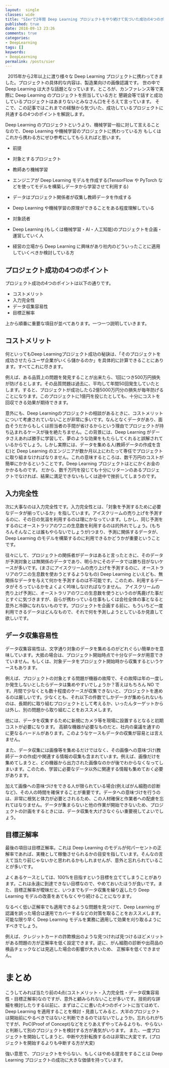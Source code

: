 ```yaml
---
layout:  single
classes: wide
title: "SIerで2年間 Deep Learning プロジェクトをやり続けて気づいた成功の4つのポイント"
published: true
date: 2018-09-13 23:26
comments: true
categories:
- DeepLearning
tags: []
keywords:
- DeepLearning
permalink: /posts/sier
---
```

&nbsp;
2015年から2年以上に渡り様々な Deep Learning プロジェクトに携わってきました。プロジェクトの具体的な内容は、製造業向けの画像認識です。
世の中で Deep Learning は大きな話題となっています。ところが、カンファレンス等で実際に Deep Learning のプロジェクトを担当している方と
懇親会等で話すと成功しているプロジェクトはあまりないとみなさん口をそろえて言っています。
そこで、この記事ではこれまでの経験から気づいた、成功しているプロジェクトに共通するの4つのポイントを解説します。

<!--more-->
Deep Learning のプロジェクトというより、機械学習一般に対して言えることなので、Deep Learning や機械学習のプロジェクトに携わっている方
もしくはこれから携わる方にぜひ参考にしてもらえればと思います。



- 前提

- 対象とするプロジェクト

- 教師あり機械学習
- エンジニアが Deep Learning モデルを作成する(TensorFlow や PyTorch などを使ってモデルを構築しデータから学習させて利用する)
- データはプロジェクト関係者が収集し教師データを作成する


- Deep Learning や機械学習の原理ができることをある程度理解している


- 対象読者

- Deep Learning (もしくは機械学習・AI・人工知能)のプロジェクトを企画・運営していく人
- 経営の立場から Deep Learning に興味があり社内のどういったことに適用していくべきか検討している方




<h2>プロジェクト成功の4つのポイント</h2>

プロジェクト成功の4つのポイントは以下の通りです。


- コストメリット
- 入力完全性
- データ収集容易性
- 目標正解率


上から順番に重要な項目が並べてあります。一つ一つ説明していきます。

<h2>コストメリット</h2>

何といってもDeep Learningプロジェクト成功の秘訣は、「そのプロジェクトを成功させたらユーザ企業がいくら儲かるのか」を具体的に計算できることにあります。すべてこれに尽きます。

例えば、ある品質上の問題を発見することが出来たら、1回につき500万円損失が防げるとします。その品質問題は過去に、平均して年間50回発生していたとします。すると、プロジェクトが成功したら2億5000万円分の損失が毎年防げることになります。このプロジェクトに1億円を投じたとしても、十分にコストを回収できる効果が期待できます。

意外にも、Deep Learningのプロジェクトの相談があるときに、コストメリットについて考慮されていないことが非常に多いです。なんとなくデータがあり、面白そうだからもしくは担当者の手間が省けるからという理由でプロジェクトが持ち込まれるケースが後を絶たちません。この背景には、Deep Learning がデータさえあれば勝手に学習して、夢のような効果をもたらしてくれると誤解されているからでしょう。しかし実際には、データを集める人(教師データの作成を含む)と Deep Learning のエンジニアが数か月以上にわたって専任でプロジェクトに取り組まなければなりません。これの意味するところは、数千万円のコストが簡単にかかるということです。Deep Learning プロジェクトはとにかくお金のかかるものです。
だから、数千万円を投じても十分にリターンのあるプロジェクトでなければ、結果に満足できないもしくは途中で挫折してしまうのです。

<h2>入力完全性</h2>

次に大事なのは入力完全性です。入力完全性とは、「対象を予測するために必要なデータが揃っているか」を指しています。アイスクリームの売り上げを予測するのに、その日の気温を利用するのは理にかなっています。しかし、同じ予測をするのにオーストラリアのワニの生息数を利用するのは的外れでしょう。(もちろんそんなことは誰もやらないでしょうが)つまり、予測に関係するデータが、Deep Learning のモデルを構築するのに利用できるかどうかが重要ということです。

往々にして、プロジェクトの関係者がデータはあると言ったときに、そのデータが予測対象とは無関係のデータであり、明らかにそのデータでは勝ち目がないケースが多いです。(まさにアイスクリームの売り上げを予測するのに、オーストラリアのワニの生息数を使おうとするようなもの) Deep Learning といえども、無関係なデータを与えて何かを予測するのは不可能です。このため、利用するデータがそろっているかをよくよく吟味しなければなりません。
アイスクリームの売り上げ予測に、オーストラリアのワニの生息数を使うというのが馬鹿げた事だとすぐに気づきますが、自らが携わっている仕事もしくは会社全体の事となると意外と冷静になれないものです。プロジェクトを企画する前に、もういちど一度利用できるデータはどんなもので、それで何を予測しようとしているか見直して欲しいです。

<h2 >データ収集容易性</h2>

データ収集容易性は、文字通り対象のデータを集めるのがどれぐらい簡単かを意味しています。大抵の場合は、プロジェクト開始時点で十分なデータが用意できていません。もしくは、対象データをプロジェクト開始時から収集するというケースもあります。

例えば、プロジェクトの対象とする問題が機器の故障で、その故障は年の一度しか発生しないとしたらデータは集めやすいでしょうか？答えはもちろん NO です。月間で少なくとも数十程度のケースが収集できないと、プロジェクトを進めるのは厳しいです。少なくとも、それ以下の件数でしかデータが集められないものは、長期的に取り組むプロジェクトとして考えるか、いったんターゲットからは外し、別の問題から取り組むことをおススメします。

他には、データを収集するために新規にカメラ等を現場に設置するとなると初期コストが必要になります。
高額な機器が必要なものだと、社内の稟議を通すのに更なるハードルがあります。このようなケースもデータの収集が容易とは言えません。

また、データ収集には画像等を集めるだけではなく、その画像への意味づけ(教師データの作成)や関連する情報の収集も含まれています。例えば、画像だけを集めてしまうと、どの機器から出力された画像なのかが後でわからなくなってしまいます。このため、学習に必要なデータ以外に関連する情報も集めておく必要があります。

加えて画像への意味づけをできる人が限られている場合(例えばがん細胞の診断など)、その人の時間を確保することが重要です。データへの意味づけを行うのは、非常に根気と体力が必要とされるため、この人材確保と作業者への配慮を忘れてはなりません。データが集まらないと他の作業が開始できないため、プロジェクトの計画をするときには、データ収集を大げさなぐらい重要視してよいでしょう。

<h2>目標正解率</h2>

最後の項目は目標正解率。これは Deep Learning のモデルが何パーセントの正解率であれば、実機として稼働させられるかの目安を指しています。そんなの言えて当たり前じゃないかと思われるかもしれませんが、意外と忘れられていることが多いです。

よくあるケースとしては、100%を目指すという目標を立ててしまうことがあります。これは永遠に到達できない目標なので、やめておいたほうが良いです。また、目標正解率が曖昧だと、いつまでもデータ収集を繰り返したり Deep Learning モデルの改善をあてもなくやり続けることになります。

なるべく低い正解率でも適用できるような問題を見つけて、Deep Learning が認識を誤った場合は運用でカバーするなどの対策を取ることをおススメします。可能な限り早く Deep Learning モデルを業務に適用して効果を刈り取るようにすべきでしょう。

例えば、クレジットカードの詐欺検出のような見つければ見つけるほどメリットがある問題の方が正解率を低く設定できます。逆に、がん細胞の診断や出荷品の検品チェックなどは見逃した場合の影響が大きいため、
正解率を低くできません。

<h1>まとめ</h1>

こうしてみれば当たり前の4点(コストメリット・入力完全性・データ収集容易性・目標正解率)なのですが、意外と顧みられないことが多いです。技術的な詳細を検討したりする以前に、まずはここに書いた4つのポイントに当てはめて、
Deep Learning を適用することを検討・見直してみると、大半のプロジェクトは開始前にやるべきではないと判断できるのではないでしょうか。忘れられがちですが、PoC(Proof of Concept)などをとりあえずやってみるよりも、やらないと判断して別のプロジェクトを検討する方が勇気がいります。
また、一度プロジェクトを開始してしまうと、中断や方針転換するのは非常に大変です。(プロジェクトを開始するよりも中断する方が大変)

強い意思で、プロジェクトをやらない、もしくはやめる提言をすることは Deep Learning プロジェクトの成功に大きな価値を持っています。
